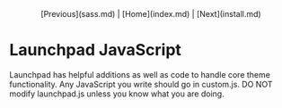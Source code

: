 <center>[Previous](sass.md) | [Home](index.md) | [Next](install.md)</center>

Launchpad JavaScript
====================

Launchpad has helpful additions as well as code to handle core theme functionality.  Any JavaScript you write should go in custom.js.  DO NOT modify launchpad.js unless you know what you are doing.